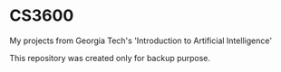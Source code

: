 # CS3600
My projects from Georgia Tech's 'Introduction to Artificial Intelligence'

This repository was created only for backup purpose.
